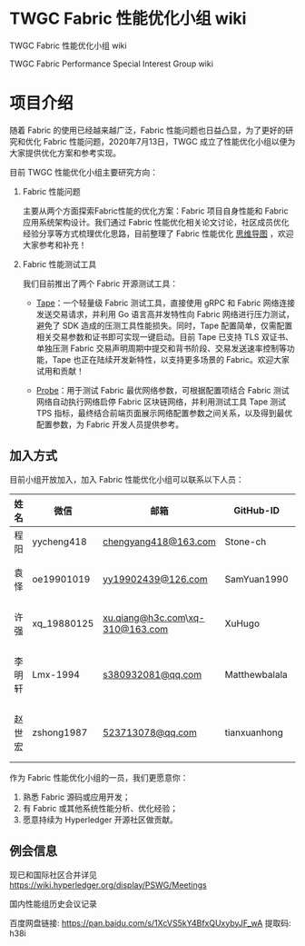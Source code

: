 # TWGC Fabric 性能优化小组 wiki

TWGC Fabric 性能优化小组 wiki

TWGC Fabric Performance Special Interest Group wiki

# 项目介绍

随着 Fabric 的使用已经越来越广泛，Fabric 性能问题也日益凸显，为了更好的研究和优化 Fabric 性能问题，2020年7月13日，TWGC 成立了性能优化小组以便为大家提供优化方案和参考实现。

目前 TWGC 性能优化小组主要研究方向：

1. Fabric 性能问题

    主要从两个方面探索Fabric性能的优化方案：Fabric 项目自身性能和 Fabric 应用系统架构设计。我们通过 Fabric 性能优化相关论文讨论，社区成员优化经验分享等方式梳理优化思路，目前整理了 Fabric 性能优化 [思维导图](https://www.processon.com/view/link/5f3c06ec7d9c0806d41fec86) ，欢迎大家参考和补充！

2. Fabric 性能测试工具

    我们目前推出了两个 Fabric 开源测试工具：

    - [Tape](https://github.com/guoger/tape)：一个轻量级 Fabric 测试工具，直接使用 gRPC 和 Fabric 网络连接发送交易请求，并利用 Go 语言高并发特性向 Fabric 网络进行压力测试，避免了 SDK 造成的压测工具性能损失。同时，Tape 配置简单，仅需配置相关交易参数和证书即可实现一键启动。目前 Tape 已支持 TLS 双证书、单独压测 Fabric 交易声明周期中提交和背书阶段、交易发送速率控制等功能，Tape 也正在陆续开发新特性，以支持更多场景的 Fabric。欢迎大家试用和贡献！
    
    - [Probe](https://github.com/SamYuan1990/Probe)：用于测试 Fabric 最优网络参数，可根据配置项结合 Fabric 测试网络自动执行网络启停 Fabric 区块链网络，并利用测试工具 Tape 测试 TPS 指标，最终结合前端页面展示网络配置参数之间关系，以及得到最优配置参数，为 Fabric 开发人员提供参考。

## 加入方式

目前小组开放加入，加入 Fabric 性能优化小组可以联系以下人员：

| 姓名   | 微信        | 邮箱                 | GitHub-ID     | 角色     |
| ------ | ----------- | -------------------- | ------------- | -------- |
| 程阳   | yycheng418  | chengyang418@163.com | Stone-ch      | 组长     |
| 袁怿   | oe19901019  | yy19902439@126.com   | SamYuan1990   | 副组长   |
| 许强   | xq_19880125 | xu.qiang@h3c.com\xq-310@163.com       | XuHugo        | 副组长   |
| 李明轩 | Lmx-1994    | s380932081@qq.com    | Matthewbalala | 核心成员 |
| 赵世宏 | zshong1987  | 523713078@qq.com     | tianxuanhong  | 核心成员 |

作为 Fabric 性能优化小组的一员，我们更愿意你：
1. 熟悉 Fabric 源码或应用开发；
2. 有 Fabric 或其他系统性能分析、优化经验；
3. 愿意持续为 Hyperledger 开源社区做贡献。

## 例会信息

现已和国际社区合并详见 https://wiki.hyperledger.org/display/PSWG/Meetings

国内性能组历史会议记录

百度网盘链接: https://pan.baidu.com/s/1XcVS5kY4BfxQUxybyJF_wA 提取码: h38i 
